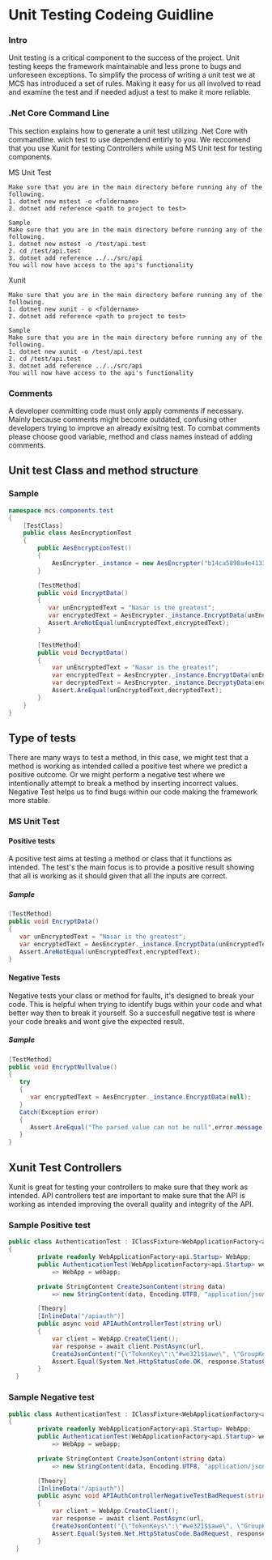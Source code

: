 # Unit Testing Codeing Guidline

### Intro

Unit testing is a critical component to the success of the project. Unit testing keeps
the framework maintainable and less prone to bugs and unforeseen exceptions. To simplify
the process of writing a unit test we at MCS has introduced a set of rules. Making it easy
for us all involved to read and examine the test and if needed adjust a test to make it
more reliable.

### .Net Core Command Line

This section explains how to generate a unit test utilizing .Net Core with commandline.
wich test to use dependend entirly to you. We reccomend that you use Xunit for testing
Controllers while using MS Unit test for testing components.

MS Unit Test

```
Make sure that you are in the main directory before running any of the following.
1. dotnet new mstest -o <foldername>
2. dotnet add reference <path to project to test>

Sample
Make sure that you are in the main directory before running any of the following.
1. dotnet new mstest -o /test/api.test
2. cd /test/api.test
3. dotnet add reference ../../src/api
You will now have access to the api's functionality
```

Xunit

```
Make sure that you are in the main directory before running any of the following.
1. dotnet new xunit - o <foldername>
2. dotnet add reference <path to project to test>

Sample
Make sure that you are in the main directory before running any of the following.
1. dotnet new xunit -o /test/api.test
2. cd /test/api.test
3. dotnet add reference ../../src/api
You will now have access to the api's functionality
```

### Comments

A developer committing code must only apply comments if necessary. Mainly because comments
might become outdated, confusing other developers trying to improve an already exisitng test.
To combat comments please choose good variable, method and class names instead of adding
comments.

## Unit test Class and method structure

### Sample

```csharp
namespace mcs.components.test
{
    [TestClass]
    public class AesEncryptionTest
    {
        public AesEncryptionTest()
        {
            AesEncrypter._instance = new AesEncrypter("b14ca5898a4e4133bbce2ea2315a1916");
        }

        [TestMethod]
        public void EncryptData()
        {
           var unEncryptedText = "Nasar is the greatest";
           var encryptedText = AesEncrypter._instance.EncryptData(unEncryptedText);
           Assert.AreNotEqual(unEncryptedText,encryptedText);
        }

        [TestMethod]
        public void DecryptData()
        {
            var unEncryptedText = "Nasar is the greatest";
            var encryptedText = AesEncrypter._instance.EncryptData(unEncryptedText);
            var decryptedText = AesEncrypter._instance.DecryptyData(encryptedText);
            Assert.AreEqual(unEncryptedText,decryptedText);
        }
    }
}

```

## Type of tests

There are many ways to test a method, in this case, we might test that a method is working
as intended called a positive test where we predict a positive outcome. Or we might perform
a negative test where we intentionally attempt to break a method by inserting incorrect values.
Negative Test helps us to find bugs within our code making the framework more stable.

### MS Unit Test

#### Positive tests

A positive test aims at testing a method or class that it functions as intended. The test's
the main focus is to provide a positive result showing that all is working as it should given
that all the inputs are correct.

##### Sample

```csharp
[TestMethod]
public void EncryptData()
{
   var unEncryptedText = "Nasar is the greatest";
   var encryptedText = AesEncrypter._instance.EncryptData(unEncryptedText);
   Assert.AreNotEqual(unEncryptedText,encryptedText);
}
```

#### Negative Tests

Negative tests your class or method for faults, it's designed to break your code. This is
helpful when trying to identify bugs within your code and what better way then to break it
yourself. So a succesfull negative test is where your code breaks and wont give the expected
result.

##### Sample

```csharp
[TestMethod]
public void EncryptNullvalue()
{
   try
   {
      var encryptedText = AesEncrypter._instance.EncryptData(null);
   }
   Catch(Exception error)
   {
      Assert.AreEqual("The parsed value can not be null",error.message);
   }
}
```

## Xunit Test Controllers

Xunit is great for testing your controllers to make sure that they work as intended. API
controllers test are important to make sure that the API is working as intended improving
the overall quality and integrity of the API.

### Sample Positive test

```csharp
public class AuthenticationTest : IClassFixture<WebApplicationFactory<api.Startup>>
{
        private readonly WebApplicationFactory<api.Startup> WebApp;
        public AuthenticationTest(WebApplicationFactory<api.Startup> webapp)
            => WebApp = webapp;

        private StringContent CreateJsonContent(string data)
            => new StringContent(data, Encoding.UTF8, "application/json");

        [Theory]
        [InlineData("/apiauth")]
        public async void APIAuthControllerTest(string url)
        {
            var client = WebApp.CreateClient();
            var response = await client.PostAsync(url,
            CreateJsonContent("{\"TokenKey\":\"#we321$$awe\", \"GroupKey\":\"12\"}"));
            Assert.Equal(System.Net.HttpStatusCode.OK, response.StatusCode);
        }
  }
```

### Sample Negative test

```csharp
public class AuthenticationTest : IClassFixture<WebApplicationFactory<api.Startup>>
{
        private readonly WebApplicationFactory<api.Startup> WebApp;
        public AuthenticationTest(WebApplicationFactory<api.Startup> webapp)
            => WebApp = webapp;

        private StringContent CreateJsonContent(string data)
            => new StringContent(data, Encoding.UTF8, "application/json");

        [Theory]
        [InlineData("/apiauth")]
        public async void APIAuthControllerNegativeTestBadRequest(string url)
        {
            var client = WebApp.CreateClient();
            var response = await client.PostAsync(url,
            CreateJsonContent("{\"TokenKeys\":\"#we321$$awe\", \"GroupKeys\":\"12\"}"));
            Assert.Equal(System.Net.HttpStatusCode.BadRequest, response.StatusCode);
        }
  }
```
